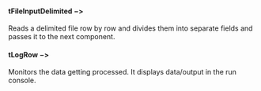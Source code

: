 

#### tFileInputDelimited −>
Reads a delimited file row by row and divides them into separate fields and passes it to the next component.

#### tLogRow −>
Monitors the data getting processed. It displays data/output in the run console.